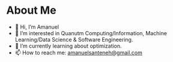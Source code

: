 # About Me
- 👋 Hi, I’m Amanuel
- 🔭 I’m interested in Quanutm Computing/Information, Machine Learning/Data Science & Software Engineering.
- 🌱 I’m currently learning about optimization.
- 📫 How to reach me: amanuelsanteneh@gmail.com
